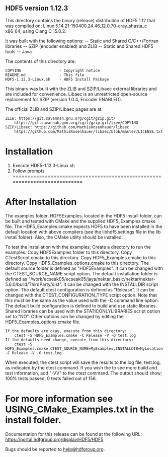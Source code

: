 HDF5 version 1.12.3
------------------------------------------------------------------------------

This directory contains the binary (release) distribution of
HDF5 1.12 that was compiled on;
    Linux 5.14.21-150400.24.46_12.0.70-cray_shasta_c x86_64, using Clang C 15.0.2.

It was built with the following options:
    -- Static and Shared C/C++/Fortran libraries
    -- SZIP (encoder enabled) and ZLIB
    -- Static and Shared HDF5 tools
    -- Java 

The contents of this directory are:

    COPYING                 - Copyright notice
    README.md               - This file
    HDF5-1.12.3-Linux.sh    - HDF5 Install Package

This binary was built with the ZLIB and SZIP/Libaec external libraries and are
included for convenience.  Libaec is an unrestricted open-source replacement for SZIP
(version 1.0.4, Encoder ENABLED).

The official ZLIB and SZIP/Libaec pages are at:

    ZLIB: https://git.savannah.gnu.org/cgit/gzip.git/
        https://git.savannah.gnu.org/cgit/gzip.git/tree/COPYING
    SZIP/Libaec: https://github.com/MathisRosenhauer/libaec
        https://github.com/MathisRosenhauer/libaec/blob/master/LICENSE.txt


Installation
===========================================================================
1. Execute HDF5-1.12.3-Linux.sh
2. Follow prompts
===========================================================================

After Installation
===========================================================================
The examples folder, HDF5Examples, located in the
HDF5 install folder, can be built and tested with CMake and the supplied
HDF5_Examples.cmake file. The HDF5_Examples.cmake expects HDF5 to have
been installed in the default location with above compilers (see the
libhdf5.settings file in the lib install folder). Also, the CMake
utility should be installed.

To test the installation with the examples;
    Create a directory to run the examples.
    Copy HDF5Examples folder to this directory.
    Copy CTestScript.cmake to this directory.
    Copy HDF5_Examples.cmake to this directory.
    Copy HDF5_Examples_options.cmake to this directory.
    The default source folder is defined as "HDF5Examples". It can be changed
        with the CTEST_SOURCE_NAME script option.
    The default installation folder is defined as "/work/ecseak05/ecseak05/jaya/nektar_basic/nektar/nektar-5.6.0/build/ThirdParty/dist".
        It can be changed with the INSTALLDIR script option.
    The default ctest configuration is defined as "Release". It can be changed
        with the CTEST_CONFIGURATION_TYPE script option. Note that this must
        be the same as the value used with the -C command line option.
    The default build configuration is defined to build and use static libraries.
        Shared libraries can be used with the STATICONLYLIBRARIES script option set to "NO".
    Other options can be changed by editing the HDF5_Examples_options.cmake file.

    If the defaults are okay, execute from this directory:
        ctest -S HDF5_Examples.cmake -C Release -V -O test.log
    If the defaults need change, execute from this directory:
        ctest -S HDF5_Examples.cmake,CTEST_SOURCE_NAME=MyExamples,INSTALLDIR=MyLocation -C Release -V -O test.log

When executed, the ctest script will save the results to the log file, test.log, as
indicated by the ctest command. If you wish the to see more build and test information,
add "-VV" to the ctest command. The output should show;
      100% tests passed, 0 tests failed out of 156.

For more information see USING_CMake_Examples.txt in the install folder.
===========================================================================

Documentation for this release can be found at the following URL:
     https://portal.hdfgroup.org/display/HDF5/HDF5

Bugs should be reported to help@hdfgroup.org.
